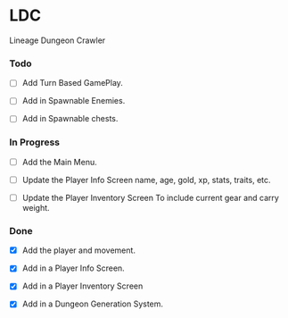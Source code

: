 # LDC
Lineage Dungeon Crawler

### Todo

- [ ] Add Turn Based GamePlay.

- [ ] Add in Spawnable Enemies.

- [ ] Add in Spawnable chests.

### In Progress

- [ ] Add the Main Menu.

- [ ] Update the Player Info Screen
name, age, gold, xp, stats, traits, etc.

-[ ] Update the Player Inventory Screen
To include current gear and carry weight.

### Done

- [X] Add the player and movement.

- [X] Add in a Player Info Screen.

- [X] Add in a Player Inventory Screen

- [X] Add in a Dungeon Generation System.